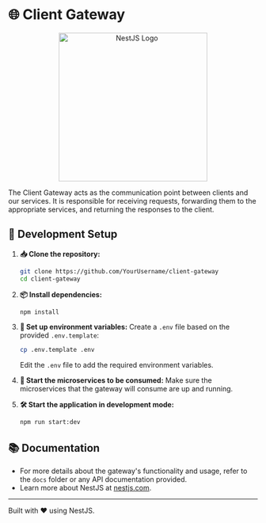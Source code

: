 # 🌐 Client Gateway

<p align="center">
  <img src="https://nestjs.com/img/logo_text.svg" alt="NestJS Logo" width="300"/>
</p>

The Client Gateway acts as the communication point between clients and our services. It is responsible for receiving requests, forwarding them to the appropriate services, and returning the responses to the client.

## 🚀 Development Setup

1. **📥 Clone the repository:**
   ```bash
   git clone https://github.com/YourUsername/client-gateway
   cd client-gateway
   ```

2. **📦 Install dependencies:**
   ```bash
   npm install
   ```

3. **🔧 Set up environment variables:**
   Create a `.env` file based on the provided `.env.template`:
   ```bash
   cp .env.template .env
   ```
   Edit the `.env` file to add the required environment variables.

4. **🔄 Start the microservices to be consumed:**
   Make sure the microservices that the gateway will consume are up and running.

5. **🛠️ Start the application in development mode:**
   ```bash
   npm run start:dev
   ```

## 📚 Documentation

- For more details about the gateway's functionality and usage, refer to the `docs` folder or any API documentation provided.
- Learn more about NestJS at [nestjs.com](https://nestjs.com).

---

Built with ❤️ using NestJS.
